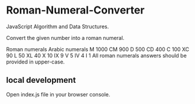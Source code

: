 # Roman-Numeral-Converter

JavaScript Algorithm and Data Structures.

Convert the given number into a roman numeral.

Roman numerals	Arabic numerals
M	                1000
CM                900
D	                500
CD	              400
C	                100
XC	              90
L	                50
XL	              40
X	                10
IX	              9
V	                5
IV	              4
I	                1
All roman numerals answers should be provided in upper-case.

## local development

Open index.js file in your browser console.

